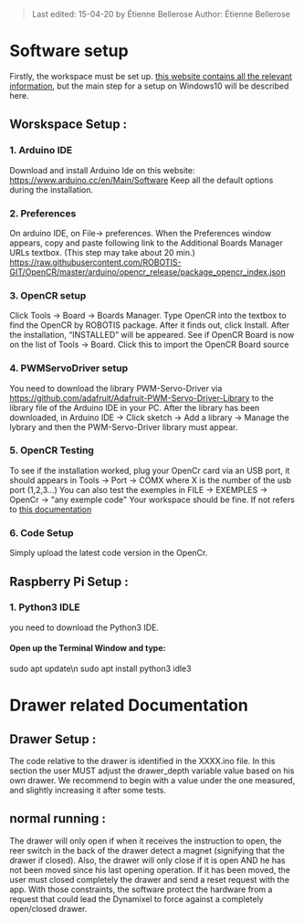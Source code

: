 > Last edited: 15-04-20 by Étienne Bellerose
> Author: Étienne Bellerose

# Software setup
Firstly, the workspace must be set up. [this website contains all the relevant information](http://emanual.robotis.com/docs/en/parts/controller/opencr10/#install-on-windows), but the main step for a setup on Windows10 will be described here.
## Worskspace Setup :

### 1. Arduino IDE
Download and install Arduino Ide on this website:
https://www.arduino.cc/en/Main/Software
Keep all the default options during the installation.

### 2. Preferences
On arduino IDE, on File-> preferences. When the Preferences window appears, copy and paste following link to the 
Additional Boards Manager URLs textbox. (This step may take about 20 min.)
https://raw.githubusercontent.com/ROBOTIS-GIT/OpenCR/master/arduino/opencr_release/package_opencr_index.json

### 3. OpenCR setup
Click Tools → Board → Boards Manager.
Type OpenCR into the textbox to find the OpenCR by ROBOTIS package. After it finds out, click Install.
After the installation, “INSTALLED” will be appeared.
See if OpenCR Board is now on the list of Tools → Board. Click this to import the OpenCR Board source

### 4. PWMServoDriver setup
You need to download the library PWM-Servo-Driver via https://github.com/adafruit/Adafruit-PWM-Servo-Driver-Library to the library file of the Arduino IDE in your PC.
After the library has been downloaded, in Arduino IDE → Click sketch → Add a library → Manage the lybrary and then the PWM-Servo-Driver library must appear.

### 5. OpenCR Testing
To see if the installation worked, plug your OpenCr card via an USB port, it should appears in Tools → Port → COMX where X is the
number of the usb port (1,2,3...)
You can also test the exemples in FILE → EXEMPLES → OpenCr → "any exemple code"
Your workspace should be fine. If not refers to [this documentation](http://emanual.robotis.com/docs/en/parts/controller/opencr10/#install-on-windows)

### 6. Code Setup
Simply upload the latest code version in the OpenCr.


## Raspberry Pi Setup :

### 1. Python3 IDLE
you need to download the Python3 IDE.

#### Open up the Terminal Window and type:
sudo apt update\n
sudo apt install python3 idle3


# Drawer related Documentation
## Drawer Setup :
The code relative to the drawer is identified in the XXXX.ino file. In this section the user MUST adjust the drawer_depth variable value based on his own drawer. We recommend to begin with a value under the one measured, and slightly increasing it after some tests.

## normal running :
The drawer will only open if when it receives the instruction to open, the reer switch in the back of the drawer detect a magnet (signifying that the drawer if closed).
Also, the drawer will only close if it is open AND he has not been moved since his last opening operation.
If it has been moved, the user must closed completely the drawer and send a reset request with the app.
With those constraints, the software protect the hardware from a request that could lead the Dynamixel to force against a completely open/closed drawer.



